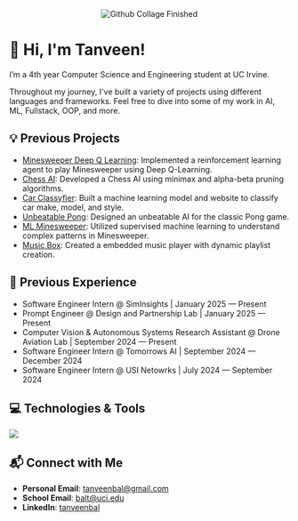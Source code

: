 <div style="text-align: center;">
    <img src="Github Collage Finished.gif" alt="Github Collage Finished">
</div>

# 👋 Hi, I'm Tanveen!

I’m a 4th year Computer Science and Engineering student at UC Irvine.

Throughout my journey, I've built a variety of projects using different languages and frameworks. Feel free to dive into some of my work in AI, ML, Fullstack, OOP, and more.

## 💡 Previous Projects
- [Minesweeper Deep Q Learning](https://github.com/TanveenBal/Minesweeper-Deep-Q-Learning): Implemented a reinforcement learning agent to play Minesweeper using Deep Q-Learning.
- [Chess AI](https://github.com/TanveenBal/Chess-AI): Developed a Chess AI using minimax and alpha-beta pruning algorithms.
- [Car Classyfier](https://github.com/TanveenBal/Car-Classyfier): Built a machine learning model and website to classify car make, model, and style.
- [Unbeatable Pong](https://github.com/TanveenBal/Unbeatable-Pong): Designed an unbeatable AI for the classic Pong game.
- [ML Minesweeper](https://github.com/TanveenBal/ML-Minesweeper): Utilized supervised machine learning to understand complex patterns in Minesweeper.
- [Music Box](https://github.com/TanveenBal/Music-Box): Created a embedded music player with dynamic playlist creation.

## 💼 Previous Experience
- Software Engineer Intern @ SimInsights | January 2025 — Present
- Prompt Engineer @ Design and Partnership Lab | January 2025 — Present
- Computer Vision & Autonomous Systems Research Assistant @ Drone Aviation Lab | September 2024 — Present
- Software Engineer Intern @ Tomorrows AI | September 2024 — December 2024
- Software Engineer Intern @ USI Netowrks | July 2024 — September 2024

## 💻 Technologies & Tools
<img src="https://skillicons.dev/icons?i=cpp,py,java,js,html,css,nodejs,flask,fastapi,git,postgres,vscode" />

## 📬 Connect with Me
- **Personal Email**: [tanveenbal@gmail.com](mailto:tanveenbalh@gmail.com)
- **School Email**: [balt@uci.edu](mailto:balt@uci.edu)
- **LinkedIn**: [tanveenbal](https://www.linkedin.com/in/tanveenbal/)
